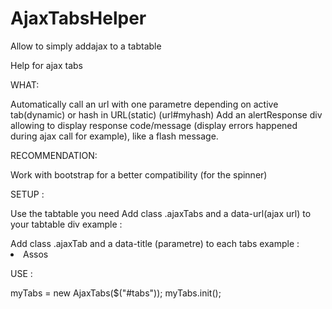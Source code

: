 AjaxTabsHelper
==============

Allow to simply addajax to a tabtable 

Help for ajax tabs

WHAT:

Automatically call an url with one parametre depending on active tab(dynamic) or hash in URL(static) (url#myhash)
Add an alertResponse div allowing to display response code/message (display errors happened during ajax call for example), like a flash message.

RECOMMENDATION:

Work with bootstrap for a better compatibility (for the spinner)

SETUP :

Use the tabtable you need
Add class .ajaxTabs and a data-url(ajax url) to your tabtable div
    example : 
        <div id="tabs" class="tabbable tabbable-custom tabbable-full-width ajaxTabs" data-url="mywebsite_url">
Add class .ajaxTab and a data-title (parametre) to each tabs
    example :
        <li class="active">
            <a class='ajaxTab' data-title='societies' data-toggle="tab">Assos</a>
        </li>


USE :

myTabs = new AjaxTabs($("#tabs"));
myTabs.init();
